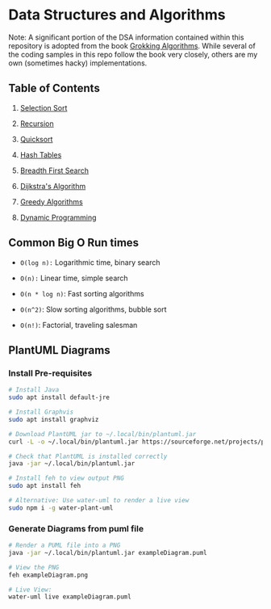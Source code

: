 # Data Structures and Algorithms

Note:
A significant portion of the DSA information contained within this repository is adopted from the book [Grokking Algorithms](https://github.com/egonSchiele/grokking_algorithms).
While several of the coding samples in this repo follow the book very closely, others are my own (sometimes hacky) implementations.

## Table of Contents

1. [Selection Sort](./sorting/selection_sort/README.md)

2. [Recursion](./recursion/README.md)

3. [Quicksort](./sorting/quicksort/README.md)

4. [Hash Tables](./hash_table/README.md)

5. [Breadth First Search](./graphs/breadth_first_search/README.md)

6. [Dijkstra's Algorithm](./graphs/dijkstra/README.md)

7. [Greedy Algorithms](./greedy_algorithms/README.md)

8. [Dynamic Programming](./dynamic_programming/README.md)

## Common Big O Run times

- `O(log n):` Logarithmic time, binary search

- `O(n):` Linear time, simple search

- `O(n * log n)`: Fast sorting algorithms

- `O(n^2)`: Slow sorting algorithms, bubble sort

- `O(n!)`: Factorial, traveling salesman

## PlantUML Diagrams

### Install Pre-requisites

```bash
# Install Java
sudo apt install default-jre

# Install Graphvis
sudo apt install graphviz

# Download PlantUML jar to ~/.local/bin/plantuml.jar
curl -L -o ~/.local/bin/plantuml.jar https://sourceforge.net/projects/plantuml/files/plantuml.jar/download

# Check that PlantUML is installed correctly
java -jar ~/.local/bin/plantuml.jar

# Install feh to view output PNG
sudo apt install feh

# Alternative: Use water-uml to render a live view
sudo npm i -g water-plant-uml

```

### Generate Diagrams from puml file

```bash
# Render a PUML file into a PNG
java -jar ~/.local/bin/plantuml.jar exampleDiagram.puml

# View the PNG
feh exampleDiagram.png

# Live View:
water-uml live exampleDiagram.puml
```
